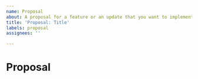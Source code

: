 ```yaml
---
name: Proposal
about: A proposal for a feature or an update that you want to implement
title: 'Proposal: Title'
labels: proposal
assignees: ''

---
```


<!-- If accepted we will assign this to you -->

# Proposal
<!-- Write down with as much details as possible, the idea that you wish to implement.
It's up to you to convince the project's developers of the approval of this implementation. -->

<!-- The following sections are not required but recommended -->

<!-- ## Current Issue -->
<!-- Please explain the current situation and the problems that come with it -->

<!-- ## The Solution -->
<!-- Explain step-by-step your approach to solve this issue -->
